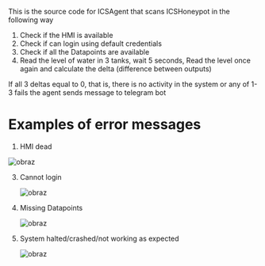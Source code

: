 This is the source code for ICSAgent that scans ICSHoneypot in the following way

1. Check if the HMI is available
2. Check if can login using default credentials
3. Check if all the Datapoints are available
4. Read the level of water in 3 tanks, wait 5 seconds, Read the level once again and calculate the delta (difference between outputs)

If all 3 deltas equal to 0, that is, there is no activity in the system or any of 1-3 fails the agent sends message to telegram bot

# Examples of error messages

1. HMI dead

   
  ![obraz](https://github.com/user-attachments/assets/6aa07276-88f4-470b-9ae0-f9c08517fb15)

  
3. Cannot login

   
   ![obraz](https://github.com/user-attachments/assets/4d3ed4ba-c20d-41a1-9ab1-4a3cc014a428)
   
5. Missing Datapoints

   
   ![obraz](https://github.com/user-attachments/assets/63c9dcde-d78c-4144-a323-c3a083cbf48b)
   
7. System halted/crashed/not working as expected

   
   ![obraz](https://github.com/user-attachments/assets/86a1fa34-e2d0-4e0b-9630-292326a3a694)




  
